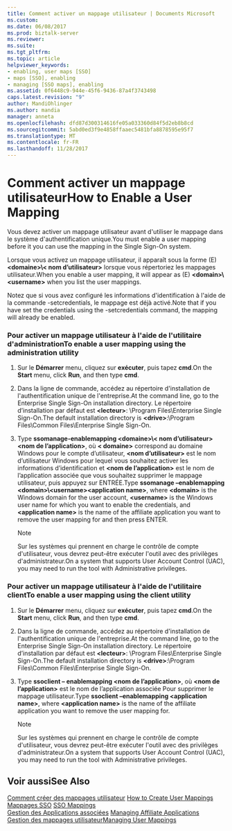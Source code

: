 ```yaml
---
title: Comment activer un mappage utilisateur | Documents Microsoft
ms.custom: 
ms.date: 06/08/2017
ms.prod: biztalk-server
ms.reviewer: 
ms.suite: 
ms.tgt_pltfrm: 
ms.topic: article
helpviewer_keywords:
- enabling, user maps [SSO]
- maps [SSO], enabling
- managing [SSO maps], enabling
ms.assetid: 0f6448c9-944e-45f6-9436-87a4f3743498
caps.latest.revision: "9"
author: MandiOhlinger
ms.author: mandia
manager: anneta
ms.openlocfilehash: dfd87d300314616fe05a033360d84f5d2eb8b8cd
ms.sourcegitcommit: 5abd0ed3f9e4858ffaaec5481bfa8878595e95f7
ms.translationtype: MT
ms.contentlocale: fr-FR
ms.lasthandoff: 11/28/2017
---
```

# <a name="how-to-enable-a-user-mapping"></a><span data-ttu-id="0fcd3-102">Comment activer un mappage utilisateur</span><span class="sxs-lookup"><span data-stu-id="0fcd3-102">How to Enable a User Mapping</span></span>
<span data-ttu-id="0fcd3-103">Vous devez activer un mappage utilisateur avant d'utiliser le mappage dans le système d'authentification unique.</span><span class="sxs-lookup"><span data-stu-id="0fcd3-103">You must enable a user mapping before it you can use the mapping in the Single Sign-On system.</span></span>  
  
 <span data-ttu-id="0fcd3-104">Lorsque vous activez un mappage utilisateur, il apparaît sous la forme (E)  **\<domaine\>\\< nom d’utilisateur\>**  lorsque vous répertoriez les mappages utilisateur.</span><span class="sxs-lookup"><span data-stu-id="0fcd3-104">When you enable a user mapping, it will appear as (E) **\<domain\>\\<username\>** when you list the user mappings.</span></span>  
  
 <span data-ttu-id="0fcd3-105">Notez que si vous avez configuré les informations d'identification à l'aide de la commande -setcredentials, le mappage est déjà activé.</span><span class="sxs-lookup"><span data-stu-id="0fcd3-105">Note that if you have set the credentials using the -setcredentials command, the mapping will already be enabled.</span></span>  
  
### <a name="to-enable-a-user-mapping-using-the-administration-utility"></a><span data-ttu-id="0fcd3-106">Pour activer un mappage utilisateur à l'aide de l'utilitaire d'administration</span><span class="sxs-lookup"><span data-stu-id="0fcd3-106">To enable a user mapping using the administration utility</span></span>  
  
1.  <span data-ttu-id="0fcd3-107">Sur le **Démarrer** menu, cliquez sur **exécuter**, puis tapez **cmd**.</span><span class="sxs-lookup"><span data-stu-id="0fcd3-107">On the **Start** menu, click **Run**, and then type **cmd**.</span></span>  
  
2.  <span data-ttu-id="0fcd3-108">Dans la ligne de commande, accédez au répertoire d'installation de l'authentification unique de l'entreprise.</span><span class="sxs-lookup"><span data-stu-id="0fcd3-108">At the command line, go to the Enterprise Single Sign-On installation directory.</span></span> <span data-ttu-id="0fcd3-109">Le répertoire d’installation par défaut est  **\<lecteur\>**: \Program Files\Enterprise Single Sign-On.</span><span class="sxs-lookup"><span data-stu-id="0fcd3-109">The default installation directory is **\<drive\>**:\Program Files\Common Files\Enterprise Single Sign-On.</span></span>  
  
3.  <span data-ttu-id="0fcd3-110">Type **ssomanage-enablemapping \<domaine\>\\< nom d’utilisateur\>\<nom de l’application\>**, où  **\< domaine\>**  correspond au domaine Windows pour le compte d’utilisateur,  **\<nom d’utilisateur\>**  est le nom d’utilisateur Windows pour lequel vous souhaitez activer les informations d’identification et  **\<nom de l’application\>**  est le nom de l’application associée que vous souhaitez supprimer le mappage utilisateur, puis appuyez sur ENTRÉE.</span><span class="sxs-lookup"><span data-stu-id="0fcd3-110">Type **ssomanage –enablemapping \<domain\>\\<username\>\<application name\>**, where **\<domain\>** is the Windows domain for the user account, **\<username\>** is the Windows user name for which you want to enable the credentials, and **\<application name\>** is the name of the affiliate application you want to remove the user mapping for and then press ENTER.</span></span>  
  
    > [!NOTE]
    >  <span data-ttu-id="0fcd3-111">Sur les systèmes qui prennent en charge le contrôle de compte d'utilisateur, vous devrez peut-être exécuter l'outil avec des privilèges d'administrateur.</span><span class="sxs-lookup"><span data-stu-id="0fcd3-111">On a system that supports User Account Control (UAC), you may need to run the tool with Administrative privileges.</span></span>  
  
### <a name="to-enable-a-user-mapping-using-the-client-utility"></a><span data-ttu-id="0fcd3-112">Pour activer un mappage utilisateur à l'aide de l'utilitaire client</span><span class="sxs-lookup"><span data-stu-id="0fcd3-112">To enable a user mapping using the client utility</span></span>  
  
1.  <span data-ttu-id="0fcd3-113">Sur le **Démarrer** menu, cliquez sur **exécuter**, puis tapez **cmd**.</span><span class="sxs-lookup"><span data-stu-id="0fcd3-113">On the **Start** menu, click **Run**, and then type **cmd**.</span></span>  
  
2.  <span data-ttu-id="0fcd3-114">Dans la ligne de commande, accédez au répertoire d'installation de l'authentification unique de l'entreprise.</span><span class="sxs-lookup"><span data-stu-id="0fcd3-114">At the command line, go to the Enterprise Single Sign-On installation directory.</span></span> <span data-ttu-id="0fcd3-115">Le répertoire d’installation par défaut est  **\<lecteur\>**: \Program Files\Enterprise Single Sign-On.</span><span class="sxs-lookup"><span data-stu-id="0fcd3-115">The default installation directory is **\<drive\>**:\Program Files\Common Files\Enterprise Single Sign-On.</span></span>  
  
3.  <span data-ttu-id="0fcd3-116">Type **ssoclient – enablemapping \<nom de l’application\>**, où  **\<nom de l’application\>**  est le nom de l’application associée Pour supprimer le mappage utilisateur.</span><span class="sxs-lookup"><span data-stu-id="0fcd3-116">Type **ssoclient –enablemapping \<application name\>**, where **\<application name\>** is the name of the affiliate application you want to remove the user mapping for.</span></span>  
  
    > [!NOTE]
    >  <span data-ttu-id="0fcd3-117">Sur les systèmes qui prennent en charge le contrôle de compte d'utilisateur, vous devrez peut-être exécuter l'outil avec des privilèges d'administrateur.</span><span class="sxs-lookup"><span data-stu-id="0fcd3-117">On a system that supports User Account Control (UAC), you may need to run the tool with Administrative privileges.</span></span>  
  
## <a name="see-also"></a><span data-ttu-id="0fcd3-118">Voir aussi</span><span class="sxs-lookup"><span data-stu-id="0fcd3-118">See Also</span></span>  
 <span data-ttu-id="0fcd3-119">[Comment créer des mappages utilisateur](../core/how-to-create-user-mappings.md) </span><span class="sxs-lookup"><span data-stu-id="0fcd3-119">[How to Create User Mappings](../core/how-to-create-user-mappings.md) </span></span>  
 <span data-ttu-id="0fcd3-120">[Mappages SSO](../core/sso-mappings.md) </span><span class="sxs-lookup"><span data-stu-id="0fcd3-120">[SSO Mappings](../core/sso-mappings.md) </span></span>  
 <span data-ttu-id="0fcd3-121">[Gestion des Applications associées](../core/managing-affiliate-applications.md) </span><span class="sxs-lookup"><span data-stu-id="0fcd3-121">[Managing Affiliate Applications](../core/managing-affiliate-applications.md) </span></span>  
 [<span data-ttu-id="0fcd3-122">Gestion des mappages utilisateur</span><span class="sxs-lookup"><span data-stu-id="0fcd3-122">Managing User Mappings</span></span>](../core/managing-user-mappings.md)